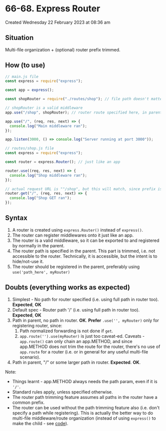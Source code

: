 # 66-68. Express Router
Created Wednesday 22 February 2023 at 08:36 am

## Situation
Multi-file organization + (optional) router prefix trimmed.


## How (to use)
```js
// main.js file
const express = require("express");

const app = express();

const shopRouter = require("./routes/shop"); // file path doesn't matter

// shopRouter is a valid middleware
app.use("/shop", shopRouter); // router route specified here, in parent file

app.use("/", (req, res, next) => {
  console.log("Main middleware ran");
});

app.listen(3000, () => console.log("Server running at port 3000"));
```

```js
// routes/shop.js file
const express = require("express");

const router = express.Router(); // just like an app

router.use((req, res, next) => {
  console.log("Shop middleware ran");
});

// actual request URL is ""/shop", but this will match, since prefix is trimmed
router.get("/", (req, res, next) => {
  console.log("Shop GET ran");
});
```


## Syntax
1. A router is created using `express.Router()` instead of `express()`.
2. The router can register middlewares onto it just like an app.
3. The router is a valid middleware, so it can be exported to and registered by normally in the parent.
4. The router path is specified in the parent. This part is trimmed, i.e. not accessible to the router. Technically, it is accessible, but the intent is to hide/not-use it.
5. The router should be registered in the parent, preferably using `use('path_here', myRouter)`
   
## Doubts (everything works as expected)
1. Simplest - No path for router specified (i.e. using full path in router too). **Expected**, **OK**
2. Default spec - Router path '/' (i.e. using full path in router too). **Expected**, **OK**
3. Path in parent, no path in router. **OK**. **Prefer** `.use('', myRouter)` only for registering router, since:
	1. Path normalized forwarding is not done if `get`.
	2. `app.route('').use(myRouter)` is just too caveat-ed. Caveats - `app.route()` can only chain an app.METHOD, and since app.METHOD does not trim the route for the router, there's no use of `app.route` for a router (i.e. or in general for any useful multi-file scenario).
4. Path in parent, "/" or some larger path in router. **Expected**. **OK**.

Note:
- Things learnt - app.METHOD always needs the path param, even if it is `'/'`.
- Standard rules apply, unless specified otherwise.
- The router path trimming feature assumes all paths in the router have a common prefix.
- The router can be used without the path trimming feature also (i.e. don't specify a path while registering). This is actually the better way to do multi-file middleware/route organization (instead of using `express()` to make the child - see [code](https://github.com/exemplar-codes/express-app-academind/commit/2be76a9c2fb4c542967cd94e568f40367f17e2d8)).